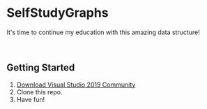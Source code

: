 # SelfStudyGraphs

It's time to continue my education with this amazing data structure!

<br>

## Getting Started

1. [Download Visual Studio 2019 Community](https://visualstudio.microsoft.com/downloads/)
2. Clone this repo.
3. Have fun!
